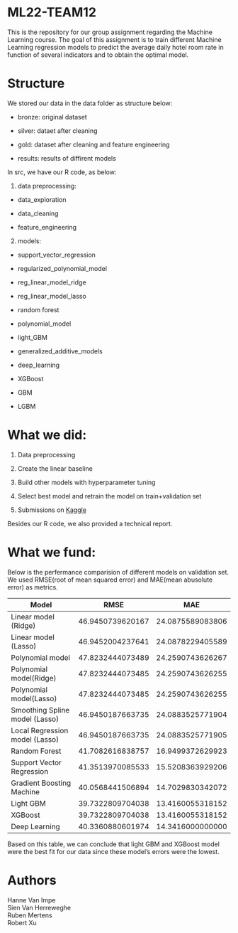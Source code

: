 # ML22-TEAM12

This is the repository for our group assignment regarding the Machine Learning course. The goal of this assignment is to train different Machine Learning regression models to predict the average daily hotel room rate in function of several indicators and to obtain the optimal model. 

# Structure 

We stored our data in the data folder as structure below: 
- bronze:
original dataset 

- silver:
dataet after cleaning 

- gold:
dataset after cleaning and feature engineering 

- results:
results of diffirent models<br> 

In src, we have our R code, as below:

1. data preprocessing:

- data_exploration

- data_cleaning

- feature_engineering

2. models:

- support_vector_regression

- regularized_polynomial_model

- reg_linear_model_ridge

- reg_linear_model_lasso

- random forest

- polynomial_model

- light_GBM

- generalized_additive_models

- deep_learning

- XGBoost

- GBM

- LGBM

# What we did:

1. Data preprocessing 

2. Create the linear baseline 

3. Build other models with hyperparameter tuning 

4. Select best model and retrain the model on train+validation set  

5. Submissions on [Kaggle](https://www.kaggle.com/competitions/hotel-price-prediction-ugent-ml-2022)

Besides our R code, we also provided a technical report. 

# What we fund:
Below is the perfermance comparision of different models on validation set. We used RMSE(root of mean squared error) and MAE(mean abusolute error) as metrics. 

| Model                         | RMSE     | MAE      |
|-------------------------------|----------|----------|
| Linear model (Ridge)          | 46.9450739620167| 24.0875589083806|
| Linear model (Lasso)          | 46.9452004237641| 24.0878229405589|
| Polynomial model              | 47.8232444073489| 24.2590743626267|
| Polynomial model(Ridge)       | 47.8232444073485| 24.2590743626255|
| Polynomial model(Lasso)       | 47.8232444073485| 24.2590743626255|
| Smoothing Spline model (Lasso)| 46.9450187663735| 24.0883525771904|
| Local Regression model (Lasso)| 46.9450187663735| 24.0883525771905|
| Random Forest                 | 41.7082616838757| 16.9499372629923|
| Support Vector Regression     | 41.3513970085533| 15.5208363929206|
| Gradient Boosting Machine     | 40.0568441506894| 14.7029830342072|
| Light GBM                     | 39.7322809704038| 13.4160055318152|
| XGBoost                       | 39.7322809704038| 13.4160055318152|
| Deep Learning                 | 40.3360880601974| 14.3416000000000|

Based on this table, we can conclude that light GBM and XGBoost model were the best fit for our data since these model’s errors were the lowest.  

# Authors 
Hanne Van Impe<br>
Sien Van Herreweghe<br> 
Ruben Mertens<br>
Robert Xu 
